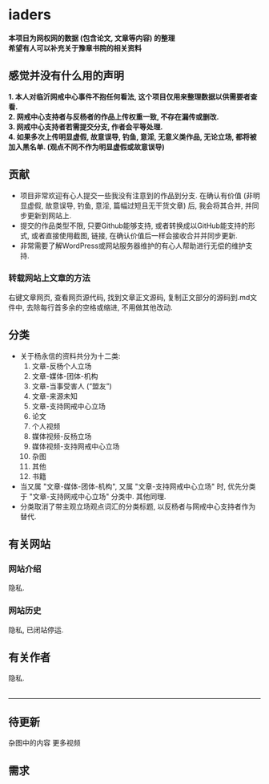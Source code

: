 # iaders
**本项目为网权网的数据 (包含论文, 文章等内容) 的整理**<br/>
**希望有人可以补充关于豫章书院的相关资料** 

## 感觉并没有什么用的声明
**1. 本人对临沂网戒中心事件不抱任何看法, 这个项目仅用来整理数据以供需要者查看.**<br/>
**2. 网戒中心支持者与反杨者的作品上传权重一致, 不存在漏传或删改.**<br/>
**3. 网戒中心支持者若需提交分支, 作者会平等处理.**<br/>
**4. 如果多次上传明显虚假, 故意误导, 钓鱼, 意淫, 无意义类作品, 无论立场, 都将被加入黑名单. (观点不同不作为明显虚假或故意误导)**<br/>
## 贡献
* 项目非常欢迎有心人提交一些我没有注意到的作品到分支. 在确认有价值 (非明显虚假, 故意误导, 钓鱼, 意淫, 篇幅过短且无干货文章) 后, 我会将其合并, 并同步更新到网站上. <br/>
* 提交的作品类型不限, 只要Github能够支持, 或者转换成以GitHub能支持的形式, 或者直接使用截图, 链接, 在确认价值后一样会接收合并并同步更新. <br/>
* 非常需要了解WordPress或网站服务器维护的有心人帮助进行无偿的维护支持. <br/>
### 转载网站上文章的方法
右键文章网页, 查看网页源代码, 找到文章正文源码, 复制正文部分的源码到.md文件中, 去除每行首多余的空格或缩进, 不用做其他改动. 
## 分类
* 关于杨永信的资料共分为十二类: 
   1. 文章-反杨个人立场
   2. 文章-媒体-团体-机构
   3. 文章-当事受害人 (“盟友”)
   4. 文章-来源未知
   5. 文章-支持网戒中心立场
   6. 论文
   7. 个人视频
   8. 媒体视频-反杨立场
   9. 媒体视频-支持网戒中心立场
   10. 杂图
   11. 其他
   12. 书籍
* 当又属 "文章-媒体-团体-机构", 又属 "文章-支持网戒中心立场" 时, 优先分类于 "文章-支持网戒中心立场" 分类中. 其他同理. 
* 分类取消了带主观立场观点词汇的分类标题, 以反杨者与网戒中心支持者作为替代. 
## 有关网站
### 网站介绍
隐私. <br/>
### 网站历史
隐私, 已闭站停运. <br/>
## 有关作者
隐私. <br/>
<br/>

----
## 待更新
杂图中的内容
更多视频
## 需求
